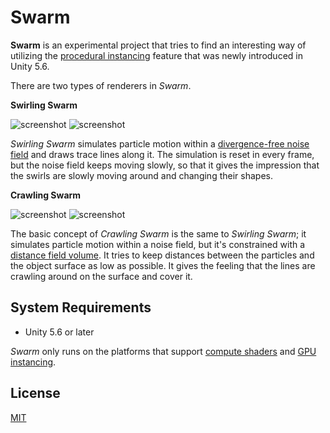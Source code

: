 Swarm
=====

**Swarm** is an experimental project that tries to find an interesting way of
utilizing the [procedural instancing] feature that was newly introduced in
Unity 5.6.

There are two types of renderers in *Swarm*.

**Swirling Swarm**

![screenshot](http://i.imgur.com/qyKgqUg.gif)
![screenshot](http://i.imgur.com/hNgbg86.gif)

*Swirling Swarm* simulates particle motion within a [divergence-free noise
field] and draws trace lines along it. The simulation is reset in every frame,
but the noise field keeps moving slowly, so that it gives the impression that
the swirls are slowly moving around and changing their shapes.

**Crawling Swarm**

![screenshot](http://i.imgur.com/J9XxrgG.gif)
![screenshot](http://i.imgur.com/sZGZsXR.gif)

The basic concept of *Crawling Swarm* is the same to *Swirling Swarm*; it
simulates particle motion within a noise field, but it's constrained with a
[distance field volume]. It tries to keep distances between the particles and
the object surface as low as possible. It gives the feeling that the lines are
crawling around on the surface and cover it.

[procedural instancing]: https://docs.unity3d.com/ScriptReference/Graphics.DrawMeshInstancedIndirect.html
[divergence-free noise field]: http://martian-labs.com/martiantoolz/files/DFnoiseR.pdf
[distance field volume]: https://github.com/keijiro/DFVolume

System Requirements
-------------------

- Unity 5.6 or later

*Swarm* only runs on the platforms that support [compute shaders] and [GPU
instancing].

[compute shaders]: https://docs.unity3d.com/Manual/ComputeShaders.html
[GPU instancing]: https://docs.unity3d.com/Manual/GPUInstancing.html

License
-------

[MIT](LICENSE.md)
